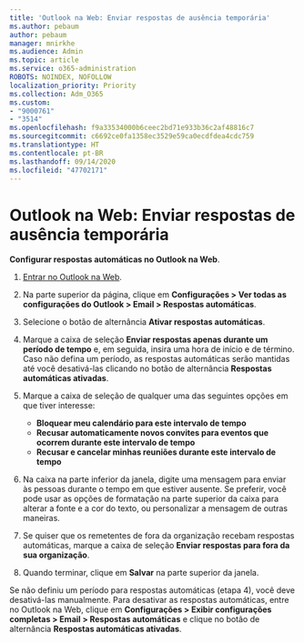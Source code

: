 ```yaml
---
title: 'Outlook na Web: Enviar respostas de ausência temporária'
ms.author: pebaum
author: pebaum
manager: mnirkhe
ms.audience: Admin
ms.topic: article
ms.service: o365-administration
ROBOTS: NOINDEX, NOFOLLOW
localization_priority: Priority
ms.collection: Adm_O365
ms.custom:
- "9000761"
- "3514"
ms.openlocfilehash: f9a33534000b6ceec2bd71e933b36c2af48816c7
ms.sourcegitcommit: c6692ce0fa1358ec3529e59ca0ecdfdea4cdc759
ms.translationtype: HT
ms.contentlocale: pt-BR
ms.lasthandoff: 09/14/2020
ms.locfileid: "47702171"
---
```

# <a name="outlook-on-the-web-send-out-of-office-replies"></a>Outlook na Web: Enviar respostas de ausência temporária

**Configurar respostas automáticas no Outlook na Web**.

1. [Entrar no Outlook na Web](https://support.office.com/article/how-to-sign-in-to-outlook-on-the-web-763fab4d-0138-4814-b450-37fc286bcb79).

2. Na parte superior da página, clique em **Configurações > Ver todas as configurações do Outlook > Email > Respostas automáticas**.

3. Selecione o botão de alternância **Ativar respostas automáticas**.

4. Marque a caixa de seleção **Enviar respostas apenas durante um período de tempo** e, em seguida, insira uma hora de início e de término. Caso não defina um período, as respostas automáticas serão mantidas até você desativá-las clicando no botão de alternância **Respostas automáticas ativadas**.

5. Marque a caixa de seleção de qualquer uma das seguintes opções em que tiver interesse:
    - **Bloquear meu calendário para este intervalo de tempo**
    - **Recusar automaticamente novos convites para eventos que ocorrem durante este intervalo de tempo**
    - **Recusar e cancelar minhas reuniões durante este intervalo de tempo**

6. Na caixa na parte inferior da janela, digite uma mensagem para enviar às pessoas durante o tempo em que estiver ausente. Se preferir, você pode usar as opções de formatação na parte superior da caixa para alterar a fonte e a cor do texto, ou personalizar a mensagem de outras maneiras.

7. Se quiser que os remetentes de fora da organização recebam respostas automáticas, marque a caixa de seleção **Enviar respostas para fora da sua organização**.

8. Quando terminar, clique em **Salvar** na parte superior da janela.

Se não definiu um período para respostas automáticas (etapa 4), você deve desativá-las manualmente. Para desativar as respostas automáticas, entre no Outlook na Web, clique em **Configurações > Exibir configurações completas > Email > Respostas automáticas** e clique no botão de alternância **Respostas automáticas ativadas**.
